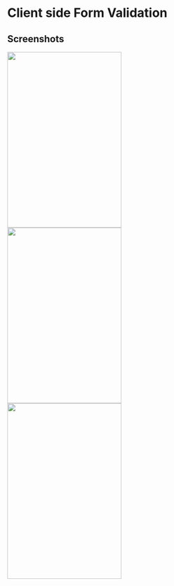 # Client side Form Validation

## Screenshots

<div>
  <img src="https://github.com/Lalitkumar4/react-form-validation/assets/64465383/cfdf630b-e9f4-4348-91b1-a3c94e78d27a" width="260" height="400" />
  <img src="https://github.com/Lalitkumar4/react-form-validation/assets/64465383/32dc5dfb-75ad-47b8-8e62-276abb1c9bbe" width="260" height="400"/>
  <img src="https://github.com/Lalitkumar4/react-form-validation/assets/64465383/bdc8d50a-8810-450b-8417-0b5cae47ef3c" width="260" height="400"/>
</div>


